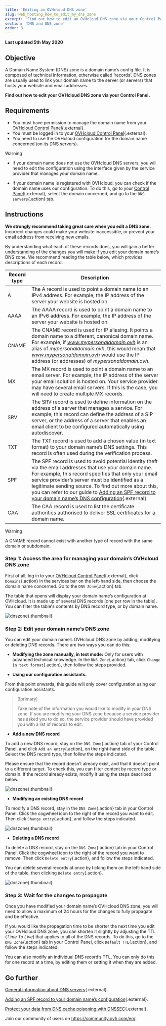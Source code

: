 ```yaml
---
title: 'Editing an OVHcloud DNS zone'
slug: web_hosting_how_to_edit_my_dns_zone
excerpt: 'Find out how to edit an OVHcloud DNS zone via your Control Panel'
section: 'DNS and DNS zone'
order: 3
---
```


**Last updated 5th May 2020**

## Objective

A Domain Name System (DNS) zone is a domain name’s config file. It is composed of technical information, otherwise called ‘records’. DNS zones are usually used to link your domain name to the server (or servers) that hosts your website and email addresses.

**Find out how to edit your OVHcloud DNS zone via your Control Panel.**

## Requirements

- You must have permission to manage the domain name from your [OVHcloud Control Panel](https://ca.ovh.com/auth/?action=gotomanager){.external}.
- You must be logged in to your [OVHcloud Control Panel](https://ca.ovh.com/auth/?action=gotomanager){.external}.
- You need to use the OVHcloud configuration for the domain name concerned (on its DNS servers).

> [!warning]
>
> - If your domain name does not use the OVHcloud DNS servers, you will need to edit the configuration using the interface given by the service provider that manages your domain name.
> 
> - If your domain name is registered with OVHcloud, you can check if the domain name uses our configuration. To do this, go to your [Control Panel](https://ca.ovh.com/auth/?action=gotomanager){.external}, select the domain concerned, and go to the `DNS servers`{.action} tab.
>

## Instructions

**We strongly recommend taking great care when you edit a DNS zone.** Incorrect changes could make your website inaccessible, or prevent your email address from receiving new emails.

By understanding what each of these records does, you will gain a better understanding of the changes you will make if you edit your domain name’s DNS zone. We recommend reading the table below, which provides descriptions of each record.

|Record type|Description|  
|---|---|
|A|The A record is used to point a domain name to an IPv4 address. For example, the IP address of the server your website is hosted on.|
|AAAA|The AAAA record is used to point a domain name to an IPv6 address. For example, the IP address of the server your website is hosted on.|
|CNAME|The CNAME record is used for IP aliasing. It points a domain name to a different, canonical domain name. For example, if *www.mypersonaldomain.ovh* is an alias of *mypersonaldomain.ovh*, this would mean that *www.mypersonaldomain.ovh* would use the IP address (or addresses) of *mypersonaldomain.ovh*.|
|MX|The MX record is used to point a domain name to an email server. For example, the IP address of the server your email solution is hosted on. Your service provider may have several email servers. If this is the case, you will need to create multiple MX records.|
|SRV|The SRV record is used to define information on the address of a server that manages a service. For example, this record can define the address of a SIP server, or the address of a server that enables an email client to be configured automatically using autodiscover.|
|TXT|The TXT record is used to add a chosen value (in text format) to your domain name’s DNS settings. This record is often used during the verification process.|
|SPF|The SPF record is used to avoid potential identity theft via the email addresses that use your domain name. For example, this record specifies that only your email service provider’s server must be identified as a legitimate sending source. To find out more about this, you can refer to our guide to [Adding an SPF record to your domain name’s DNS configuration](../web_hosting_the_spf_record/){.external}.|
|CAA|The CAA record is used to list the certificate authorities authorised to deliver SSL certificates for a domain name.|

> [!warning]
>
> A CNAME record cannot exist with another type of record with the same domain or subdomain. 
>

### Step 1: Access the area for managing your domain’s OVHcloud DNS zone

First of all, log in to your [OVHcloud Control Panel](https://ca.ovh.com/auth/?action=gotomanager){.external}, click `Domains`{.action} in the services bar on the left-hand side, then choose the domain name concerned. Go to the `DNS Zone`{.action} tab.

The table that opens will display your domain name’s configuration at OVHcloud. It is made up of several DNS records (one per row in the table). You can filter the table's contents by DNS record type, or by domain name.

![dnszone](images/edit-dns-zone-ovh-control-panel.png){.thumbnail}

### Step 2: Edit your domain name’s DNS zone

You can edit your domain name’s OVHcloud DNS zone by adding, modifying or deleting DNS records. There are two ways you can do this:

- **Modifying the zone manually, in text mode:** Only for users with advanced technical knowledge. In the `DNS Zone`{.action} tab, click `Change in text format`{.action}, then follow the steps provided.

- **Using our configuration assistants.**

From this point onwards, this guide will only cover configuration using our configuration assistants.

> [!primary]
>
> Take note of the information you would like to modify in your DNS zone. If you are modifying your DNS zone because a service provider has asked you to do so, the service provider should have provided you with a list of records to edit.
>

- **Add a new DNS record**

To add a new DNS record, stay on the `DNS Zone`{.action}  tab of your Control Panel, and click `Add an entry`{.action}, on the right-hand side of the table. Select the DNS record type, then follow the steps indicated.

Please ensure that the record doesn’t already exist, and that it doesn’t point to a different target. To check this, you can filter content by record type or domain. If the record already exists, modify it using the steps described below.

![dnszone](images/edit-dns-zone-ovh-add-entry.png){.thumbnail}

- **Modifying an existing DNS record**

To modify a DNS record, stay in the `DNS Zone`{.action} tab in your Control Panel. Click the cogwheel icon to the right of the record you want to edit. Then click `Change entry`{.action}, and follow the steps indicated.

![dnszone](images/edit-dns-zone-ovh-modify-entry.png){.thumbnail}

- **Deleting a DNS record**

To delete a DNS record, stay on the `DNS Zone`{.action} tab in your Control Panel. Click the cogwheel icon to the right of the record you want to remove. Then click `Delete entry`{.action}, and follow the steps indicated.

You can delete several records at once by ticking them on the left-hand side of the table, then clicking `Delete entry`{.action}.

![dnszone](images/edit-dns-zone-ovh-delete-entry.png){.thumbnail}

### Step 3: Wait for the changes to propagate

Once you have modified your domain name’s OVHcloud DNS zone, you will need to allow a maximum of 24 hours for the changes to fully propagate and be effective.

If you would like the propagation time to be shorter the next time you edit your OVHcloud DNS zone, you can shorten it slightly by adjusting the TTL (*Time To Live*) that applies to all of the DNS records.
To do this, go to the `DNS Zone`{.action} tab in your Control Panel, click `Default TTL`{.action}, and follow the steps indicated.

You can also modify an individual DNS record’s TTL. You can only do this for one record at a time, by editing them or setting it when they are added.

## Go further

[General information about DNS servers](../web_hosting_general_information_about_dns_servers/){.external}.

[Adding an SPF record to your domain name’s configuration](../domains/web_hosting_the_spf_record/){.external}.

[Protect your data from DNS cache poisoning with DNSSEC](https://www.ovh.com/asia/domains/dnssec_service.xml){.external}.

Join our community of users on <https://community.ovh.com/en/>.
